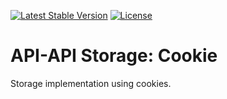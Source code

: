 [![Latest Stable Version](https://poser.pugx.org/api-api/storage-cookie/version)](https://packagist.org/packages/api-api/storage-cookie)
[![License](https://poser.pugx.org/api-api/storage-cookie/license)](https://packagist.org/packages/api-api/storage-cookie)

# API-API Storage: Cookie

Storage implementation using cookies.
